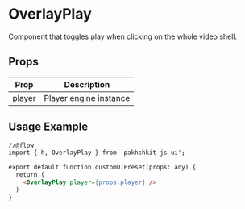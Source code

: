 # OverlayPlay

Component that toggles play when clicking on the whole video shell.

## Props

| Prop | Description |
|--- |--- |
| player | Player engine instance |

## Usage Example

```html
//@flow
import { h, OverlayPlay } from 'pakhshkit-js-ui';

export default function customUIPreset(props: any) {
  return (
    <OverlayPlay player={props.player} />
  )
}
```
